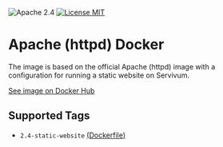 ![Apache 2.4](https://img.shields.io/badge/Apache-2.4-brightgreen.svg?style=flat-square) [![License MIT](https://img.shields.io/badge/license-MIT-blue.svg?style=flat-square)](https://opensource.org/licenses/MIT)

# Apache (httpd) Docker

The image is based on the official Apache (httpd) image with a configuration for running a static website on Servivum.

[See image on Docker Hub](https://hub.docker.com/r/servivum/httpd/)

## Supported Tags

- `2.4-static-website` [(Dockerfile)](https://github.com/servivum/docker-httpd/blob/master/2.4/static-website/Dockerfile)